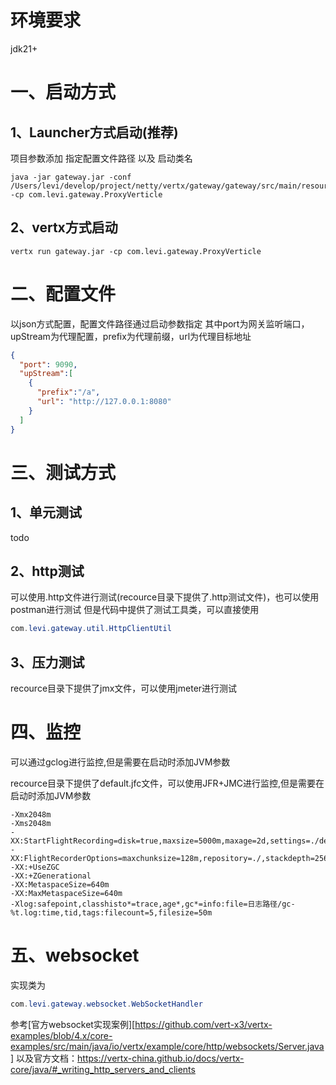 # 环境要求
jdk21+

# 一、启动方式
## 1、Launcher方式启动(推荐)
项目参数添加 指定配置文件路径 以及 启动类名
```shell
java -jar gateway.jar -conf /Users/levi/develop/project/netty/vertx/gateway/gateway/src/main/resources/config.json -cp com.levi.gateway.ProxyVerticle
```
## 2、vertx方式启动
```shell
vertx run gateway.jar -cp com.levi.gateway.ProxyVerticle
```

# 二、配置文件
以json方式配置，配置文件路径通过启动参数指定
其中port为网关监听端口，upStream为代理配置，prefix为代理前缀，url为代理目标地址
```json
{
  "port": 9090,
  "upStream":[
    {
      "prefix":"/a",
      "url": "http://127.0.0.1:8080"
    }
  ]
}
```

# 三、测试方式
## 1、单元测试
todo
## 2、http测试
可以使用.http文件进行测试(recource目录下提供了.http测试文件)，也可以使用postman进行测试
但是代码中提供了测试工具类，可以直接使用
```java
com.levi.gateway.util.HttpClientUtil
```
## 3、压力测试
recource目录下提供了jmx文件，可以使用jmeter进行测试

# 四、监控
可以通过gclog进行监控,但是需要在启动时添加JVM参数

recource目录下提供了default.jfc文件，可以使用JFR+JMC进行监控,但是需要在启动时添加JVM参数
```shell
-Xmx2048m 
-Xms2048m
-XX:StartFlightRecording=disk=true,maxsize=5000m,maxage=2d,settings=./default.jfc -XX:FlightRecorderOptions=maxchunksize=128m,repository=./,stackdepth=256
-XX:+UseZGC
-XX:+ZGenerational
-XX:MetaspaceSize=640m 
-XX:MaxMetaspaceSize=640m
-Xlog:safepoint,classhisto*=trace,age*,gc*=info:file=日志路径/gc-%t.log:time,tid,tags:filecount=5,filesize=50m
```

# 五、websocket
实现类为
```java
com.levi.gateway.websocket.WebSocketHandler
```
参考[官方websocket实现案例][https://github.com/vert-x3/vertx-examples/blob/4.x/core-examples/src/main/java/io/vertx/example/core/http/websockets/Server.java]
以及官方文档：https://vertx-china.github.io/docs/vertx-core/java/#_writing_http_servers_and_clients
